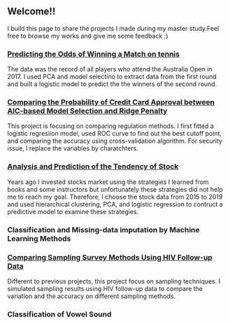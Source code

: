 ## Welcome!!

I build this page to share the projects I made during my master study.Feel free to browse my works and give me some feedback :)


### [Predicting the Odds of Winning a Match on tennis](https://github.com/ws770324/logist_AUO2017) 
The data was the record of all players who attend the Australia Open in 2017. I used PCA and model selectino to extract data from the first round and built a logistic model to predict the the winners of the second round. 

### [Comparing the Probability of Credit Card Approval between AIC-based Model Selection and Ridge Penalty](https://github.com/ws770324/creditcard_ridge)
This project is focusing on comparing regulation methods. I first fitted a logistic regresiion model, used ROC curve to find out the best cutoff point, and comparing the accuracy using cross-validation algorithm. For security issue, I replace the variables by charatchters. 

### [Analysis and Prediction of the Tendency of Stock](https://github.com/ws770324/logist_stock)
Years ago I invested stocks market using the strategies I learned from books and some instructors but unfortunately these strategies did not help me to reach my goal. Therefore, I choose the stock data from 2015 to 2019 and used hierarchical clustering, PCA, and logistic regression to contruct a predictive model to examine these strategies.

### Classification and Missing-data imputation by Machine Learning Methods

### [Comparing Sampling Survey Methods Using HIV Follow-up Data](https://github.com/ws770324/surveytech_HIV)
Different to previous projects, this project focus on sampling techniques. I simulated sampling results using HIV follow-up data to compare the variation and the accuracy on different sampling methods.

### Classification of Vowel Sound

